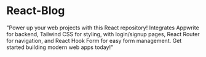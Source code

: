 # React-Blog
 "Power up your web projects with this React repository! Integrates Appwrite for backend, Tailwind CSS for styling, with login/signup pages, React Router for navigation, and React Hook Form for easy form management. Get started building modern web apps today!"
